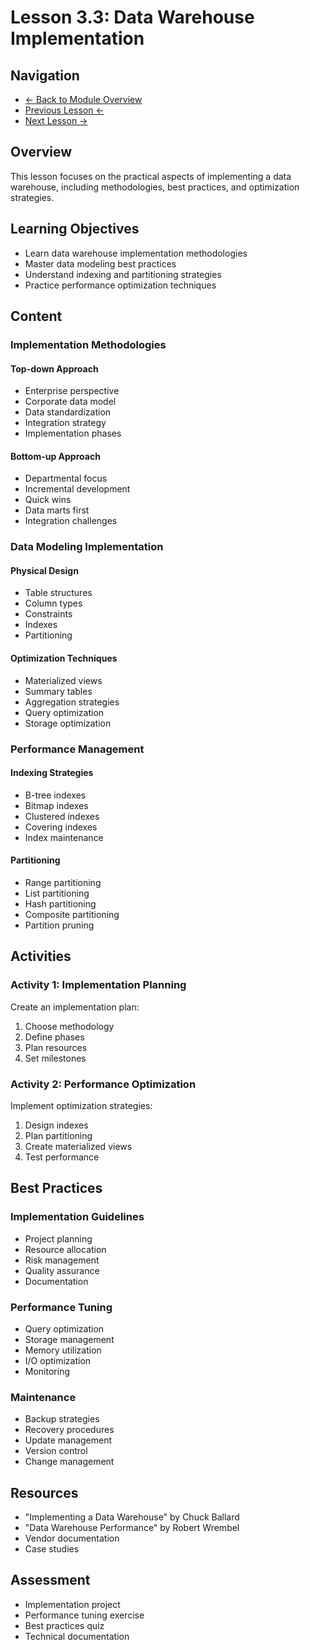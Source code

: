 # Lesson 3.3: Data Warehouse Implementation

## Navigation
- [← Back to Module Overview](./README.md)
- [Previous Lesson ←](./3.2-data-warehouse-design.md)
- [Next Lesson →](./3.4-relational-database-management.md)

## Overview
This lesson focuses on the practical aspects of implementing a data warehouse, including methodologies, best practices, and optimization strategies.

## Learning Objectives
- Learn data warehouse implementation methodologies
- Master data modeling best practices
- Understand indexing and partitioning strategies
- Practice performance optimization techniques

## Content

### Implementation Methodologies

#### Top-down Approach
- Enterprise perspective
- Corporate data model
- Data standardization
- Integration strategy
- Implementation phases

#### Bottom-up Approach
- Departmental focus
- Incremental development
- Quick wins
- Data marts first
- Integration challenges

### Data Modeling Implementation

#### Physical Design
- Table structures
- Column types
- Constraints
- Indexes
- Partitioning

#### Optimization Techniques
- Materialized views
- Summary tables
- Aggregation strategies
- Query optimization
- Storage optimization

### Performance Management

#### Indexing Strategies
- B-tree indexes
- Bitmap indexes
- Clustered indexes
- Covering indexes
- Index maintenance

#### Partitioning
- Range partitioning
- List partitioning
- Hash partitioning
- Composite partitioning
- Partition pruning

## Activities

### Activity 1: Implementation Planning
Create an implementation plan:
1. Choose methodology
2. Define phases
3. Plan resources
4. Set milestones

### Activity 2: Performance Optimization
Implement optimization strategies:
1. Design indexes
2. Plan partitioning
3. Create materialized views
4. Test performance

## Best Practices

### Implementation Guidelines
- Project planning
- Resource allocation
- Risk management
- Quality assurance
- Documentation

### Performance Tuning
- Query optimization
- Storage management
- Memory utilization
- I/O optimization
- Monitoring

### Maintenance
- Backup strategies
- Recovery procedures
- Update management
- Version control
- Change management

## Resources
- "Implementing a Data Warehouse" by Chuck Ballard
- "Data Warehouse Performance" by Robert Wrembel
- Vendor documentation
- Case studies

## Assessment
- Implementation project
- Performance tuning exercise
- Best practices quiz
- Technical documentation 